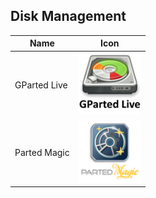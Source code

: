 ## Disk Management
Name|Icon
--|--
GParted Live|<img src="GParted Live.png" width="100px">
Parted Magic|<img src="Parted Magic.png" width="100px">
